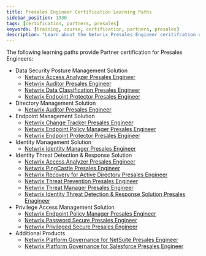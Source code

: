 ```yaml
---
title: Presales Engineer Certification Learning Paths
sidebar_position: 1330
tags: [certification, partners, presales]
keywords: [training, course, certification, partners, presales]
description: "Learn about the Netwrix Presales Engineer ceritifcation options"
---
```


The following learning paths provide Partner certification for Presales Engineers:

* Data Security Posture Management Solution
    * [Netwrix Access Analyzer Presales Engineer](./access-analyzer.md)
    * [Netwrix Auditor Presales Engineer](./auditor.md)
    * [Netwrix Data Classification Presales Engineer](./data-classification.md)
    * [Netwrix Endpoint Protector Presales Engineer](./endpoint-protector.md)
* Directory Management Solution
    * [Netwrix Auditor Presales Engineer](./auditor.md)
* Endpoint Management Solution
    * [Netwrix Change Tracker Presales Engineer](./change-tracker.md)
    * [Netwrix Endpoint Policy Manager Presales Engineer](./endpoint-policy-manager.md)
    * [Netwrix Endpoint Protector Presales Engineer](./endpoint-protector.md)
* Identity Management Solution
    * [Netwrix Identity Manager Presales Engineer](./identity-manager.md)
* Identity Threat Detection & Response Solution
    * [Netwrix Access Analyzer Presales Engineer](./access-analyzer.md)
    * [Netwrix PingCastle Presales Engineer](./pingcastle.md)
    * [Netwrix Recovery for Active Directory Presales Engineer](./recovery-for-ad.md)
    * [Netwrix Threat Prevention Presales Engineer](./threat-prevention.md)
    * [Netwrix Threat Manager Presales Engineer](./threat-manager.md)
    * [Netwrix Identity Threat Detection & Response Solution Presales Enagineer](identity-threat-detection-and-response.md)
* Privilege Access Management Solution
    * [Netwrix Endpoint Policy Manager Presales Engineer](./endpoint-policy-manager.md)
    * [Netwrix Password Secure Presales Engineer](./password-secure.md)
    * [Netwrix Privileged Secure Presales Engineer](./privilege-secure.md)
* Additional Products
    * [Netwrix Platform Governance for NetSuite Presales Engineer](./platform-governance-for-netsuite.md)
    * [Netwrix Platform Governance for Salesforce Presales Engineer](./platform-governance-for-salesforce.md)